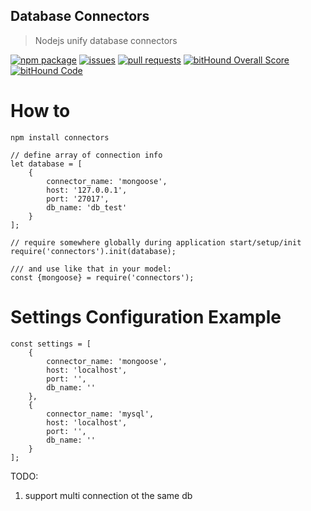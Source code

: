 ## Database Connectors

> Nodejs unify database connectors

[![npm package](https://badge.fury.io/js/%40lior-a%2Fconnectors.svg)](https://www.npmjs.com/package/connectors)
[![issues](https://img.shields.io/github/issues/lior-a/connectors.svg)](https://github.com/lior-a/connectors/issues)
[![pull requests](https://img.shields.io/github/issues-pr/lior-a/connectors.svg)](https://github.com/lior-a/connectors/pulls)
[![bitHound Overall Score](https://www.bithound.io/github/lior-a/connectors/badges/score.svg)](https://www.bithound.io/github/lior-a/connectors)
[![bitHound Code](https://www.bithound.io/github/lior-a/connectors/badges/code.svg)](https://www.bithound.io/github/lior-a/connectors)

# How to

```
npm install connectors
```
```
// define array of connection info
let database = [
    {
        connector_name: 'mongoose',
        host: '127.0.0.1',
        port: '27017',
        db_name: 'db_test'
    }
];

// require somewhere globally during application start/setup/init
require('connectors').init(database);

/// and use like that in your model:
const {mongoose} = require('connectors');
```

# Settings Configuration Example
```
const settings = [
    {
        connector_name: 'mongoose',
        host: 'localhost',
        port: '',
        db_name: ''
    },
    {
        connector_name: 'mysql',
        host: 'localhost',
        port: '',
        db_name: ''
    }
];
```

TODO:
1. support multi connection ot the same db